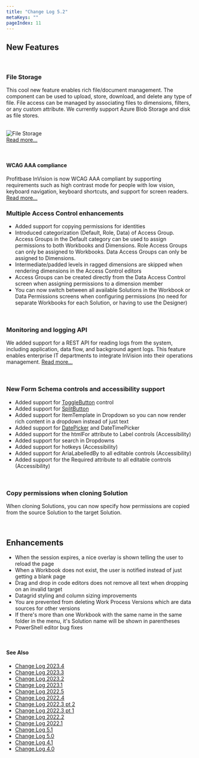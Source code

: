 ```yaml
---
title: "Change Log 5.2"
metaKeys: ""
pageIndex: 11
---
```


## New Features

<br/>

### File Storage

This cool new feature enables rich file/document management. The component can be used to upload, store, download, and delete any type of file.
File access can be managed by associating files to dimensions, filters, or any custom attribute. We currently support Azure Blob Storage and disk as file stores.  
<br/>

![File Storage](https://profitbasedocs.blob.core.windows.net/images/FileStorage_Panel.PNG)  
[Read more...](../docs/filestorage.md)

<br/>

#### WCAG AAA compliance

Profitbase InVision is now WCAG AAA compliant by supporting requirements such as high contrast mode for people with low vision, keyboard navigation, keyboard shortcuts, and support for screen readers.  
[Read more...](../docs/accessibility.md)
<br/>

### Multiple Access Control enhancements

- Added support for copying permissions for identities
- Introduced categorization (Default, Role, Data) of Access Group.  
  Access Groups in the Default category can be used to assign permissions to both Workbooks and Dimensions.
  Role Access Groups can only be assigned to Workbooks. Data Access Groups can only be assigned to Dimensions.
- Intermediate/padded levels in ragged dimensions are skipped when rendering dimensions in the Access Control editors
- Access Groups can be created directly from the Data Access Control screen when assigning permissions to a dimension member
- You can now switch between all available Solutions in the Workbook or Data Permissions screens when configuring permissions (no need for separate Workbooks for each Solution, or having to use the Designer)

<br/>

### Monitoring and logging API

We added support for a REST API for reading logs from the system, including application, data flow, and background agent logs.
This feature enables enterprise IT departments to integrate InVision into their operations management.
[Read more...](../docs/systemsetup/monitoring/httpapi.md)

<br/>

### New Form Schema controls and accessibility support

- Added support for [ToggleButton](../docs/forms/formschemas/controls/togglebutton.md) control
- Added support for [SplitButton](../docs/forms/formschemas/controls/splitbutton.md)
- Added support for ItemTemplate in Dropdown so you can now render rich content in a dropdown instead of just text
- Added support for [DatePicker](../docs/forms/formschemas/controls/datepicker.md) and DateTimePicker
- Added support for the htmlFor attribute to Label controls (Accessibility)
- Added support for search in Dropdowns
- Added support for hotkeys (Accessibility)
- Added support for AriaLabelledBy to all editable controls (Accessibility)
- Added support for the Required attribute to all editable controls (Accessibility)

<br/>

### Copy permissions when cloning Solution

When cloning Solutions, you can now specify how permissions are copied from the source Solution to the target Solution.

<br/>

## Enhancements

- When the session expires, a nice overlay is shown telling the user to reload the page
- When a Workbook does not exist, the user is notified instead of just getting a blank page
- Drag and drop in code editors does not remove all text when dropping on an invalid target
- Datagrid styling and column sizing improvements
- You are prevented from deleting Work Process Versions which are data sources for other versions
- If there's more than one Workbook with the same name in the same folder in the menu, it's Solution name will be shown in parentheses
- PowerShell editor bug fixes

<br/>

#### See Also

- [Change Log 2023.4](changelog23_4.md)
- [Change Log 2023.3](changelog23_3.md)
- [Change Log 2023.2](changelog23_2.md)
- [Change Log 2023.1](changelog23_1.md)
- [Change Log 2022.5](changelog22_5.md)
- [Change Log 2022.4](changelog22_4.md)
- [Change Log 2022.3 pt 2](changelog22_3_2.md)
- [Change Log 2022.3 pt 1](changelog22_3_1.md)
- [Change Log 2022.2](changelog22_2.md)
- [Change Log 2022.1](changelog22_1.md)
- [Change Log 5.1](changelog51.md)
- [Change Log 5.0](changelog5.md)
- [Change Log 4.1](changelog41.md)
- [Change Log 4.0](changelog40.md)
